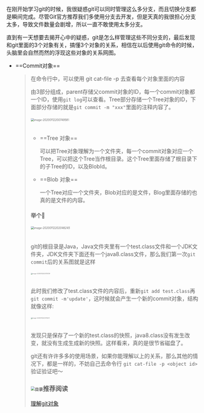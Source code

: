 在刚开始学习git的时候，我很疑惑git可以同时管理这么多分支，而且切换分支都是瞬间完成。尽管Git官方推荐我们多使用分支去开发，但是天真的我很担心分支太多，导致文件数量会剧增，所以一直不敢使用太多分支。

直到有一天想要去揭开心中的疑惑，git是怎么样管理这些不同分支的，最后发现和git里面的3个对象有关，搞懂3个对象的关系，相信在以后使用git命令的时候，头脑里会自然而然的浮现这些对象的关系网图。

- ==Commit对象==

	> 在命令行中，可以使用 git cat-file -p  <object id> 去查看每个对象里面的内容

	由3部分组成，parent存储父commit对象的ID，每一个commit对象都一个ID，使用`git log`可以查看。Tree部分存储一个Tree对象的ID，下面部分存储的就是`git commit -m "xxx"`里面的注释内容了。

###### <img src="https://tva1.sinaimg.cn/large/006tNbRwgy1gau1bdlvotj30cs09at8v.jpg" alt="image-20200112200749581" style="zoom:50%;" />

- ==Tree 对象==

	可以把Tree对象理解为一个文件夹，每一个commit对象对应一个Tree，可以把这个Tree当作根目录。这个Tree里面存储了根目录下的子Tree的ID，以及BlobId。

- ==Blob 对象==

	一个Tree对应一个文件夹，Blob对应的是文件，Blog里面存储的也真的是文件的内容。

#### 举个🌰

###### <img src="https://tva1.sinaimg.cn/large/006tNbRwgy1gau1ob6y9nj30jk0d4jro.jpg" alt="image-20200112202046245" style="zoom:50%;" />

git的根目录是Java，Java文件夹里有一个test.class文件和一个JDK文件夹，JDK文件夹下面还有一个java8.class文件，那么我们第一次`git commit`后的关系图就是这样

###### <img src="https://tva1.sinaimg.cn/large/006tNbRwgy1gau1uvyaxnj316c0dwq46.jpg" alt="image-20200112202700139" style="zoom: 25%;" />



此时我们修改了test.class文件的内容后，重新`git add test.class`再`git commit -m'update'`，这时候就会产生一个新的commit对象，结构就像这样:

###### <img src="https://tva1.sinaimg.cn/large/006tNbRwgy1gau2693hdaj31g60qwq6s.jpg" alt="image-20200112203735217" style="zoom:25%;" />

发现只是保存了一个新的test.class的快照，java8.class没有发生改变，就没有生成生成新的快照。这样看来，真的是很节省磁盘了。

git还有许许多多的使用场景，如果你能理解以上的关系，那么其他的情况下，都是一样的，不妨自己去命令行 `git cat-file -p <object id>` 验证验证吧～



### <img src="https://s2.ax1x.com/2020/01/11/l5minI.png" alt="目录" style="zoom:65%;" />推荐阅读

[理解git对象](https://ruby-china.org/topics/20723)